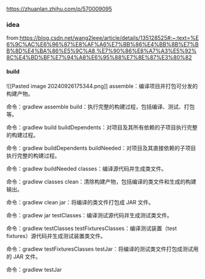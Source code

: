 https://zhuanlan.zhihu.com/p/570009095

### idea
from:https://blog.csdn.net/wang2leee/article/details/135128525#:~:text=%E6%9C%AC%E6%96%87%E8%AF%A6%E7%BB%86%E4%BB%8B%E7%BB%8D%E4%BA%86%E5%9C%A8,%E7%90%86%E8%A7%A3%E5%92%8C%E4%BD%BF%E7%94%A8%E6%95%88%E7%8E%87%E3%80%82
#### build
![[Pasted image 20240926175344.png]]
assemble：编译项目并打包可分发的构建产物。

命令：gradlew assemble
build：执行完整的构建过程，包括编译、测试、打包等。

命令：gradlew build
buildDependents：对项目及其所有依赖的子项目执行完整的构建过程。

命令：gradlew buildDependents
buildNeeded：对项目及其直接依赖的子项目执行完整的构建过程。

命令：gradlew buildNeeded
classes：编译源代码并生成类文件。

命令：gradlew classes
clean：清除构建产物，包括编译的类文件和生成的构建输出。

命令：gradlew clean
jar：将编译的类文件打包成 JAR 文件。

命令：gradlew jar
testClasses：编译测试源代码并生成测试类文件。

命令：gradlew testClasses
testFixturesClasses：编译测试装置（test fixtures）源代码并生成测试装置类文件。

命令：gradlew testFixturesClasses
testJar：将编译的测试类文件打包成测试用的 JAR 文件。

命令：gradlew testJar